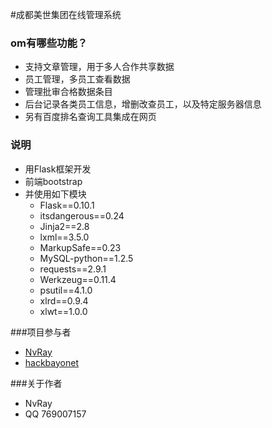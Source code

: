 
#成都美世集团在线管理系统


### om有哪些功能？

* 支持文章管理，用于多人合作共享数据
* 员工管理，多员工查看数据
* 管理批审合格数据条目
* 后台记录各类员工信息，增删改查员工，以及特定服务器信息
* 另有百度排名查询工具集成在网页


### 说明
* 用Flask框架开发
* 前端bootstrap
* 并使用如下模块
    * Flask==0.10.1
    * itsdangerous==0.24
    * Jinja2==2.8
    * lxml==3.5.0
    * MarkupSafe==0.23
    * MySQL-python==1.2.5
    * requests==2.9.1
    * Werkzeug==0.11.4
    * psutil==4.1.0
    * xlrd==0.9.4
    * xlwt==1.0.0


###项目参与者

* [NvRay](https://github.com/rui7157)
* [hackbayonet](https://github.com/hackbayonet) 


###关于作者
* NvRay 
* QQ 769007157 



